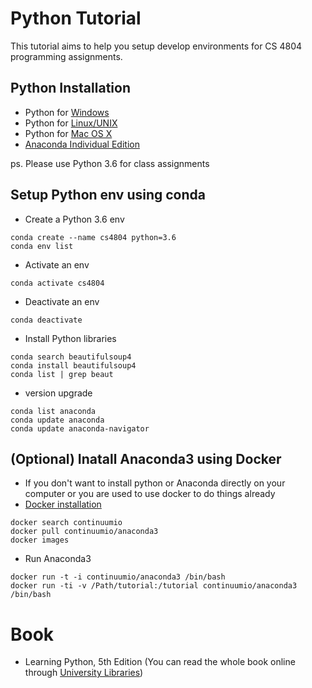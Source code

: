 # Python Tutorial
This tutorial aims to help you setup develop environments for CS 4804 programming assignments.

## Python Installation 
* Python for [Windows](https://www.python.org/downloads/windows/)
* Python for [Linux/UNIX](https://www.python.org/downloads/source/)
* Python for [Mac OS X](https://www.python.org/downloads/mac-osx/)
* [Anaconda Individual Edition](https://www.anaconda.com/products/individual)

ps. Please use Python 3.6 for class assignments

## Setup Python env using conda
* Create a Python 3.6 env
```
conda create --name cs4804 python=3.6
conda env list
```
* Activate an env
```
conda activate cs4804
```
* Deactivate an env
```
conda deactivate
```
* Install Python libraries
```
conda search beautifulsoup4
conda install beautifulsoup4
conda list | grep beaut
```
* version upgrade
```
conda list anaconda
conda update anaconda
conda update anaconda-navigator
```



## (Optional) Inatall Anaconda3 using Docker 
* If you don't want to install python or Anaconda directly on your computer or you are used to use docker to do things already
* [Docker installation](https://docs.docker.com/get-docker/)
```
docker search continuumio
docker pull continuumio/anaconda3
docker images
```
* Run Anaconda3
```
docker run -t -i continuumio/anaconda3 /bin/bash
docker run -ti -v /Path/tutorial:/tutorial continuumio/anaconda3 /bin/bash
```

# Book
* Learning Python, 5th Edition (You can read the whole book online through [University Libraries](https://lib.vt.edu/))